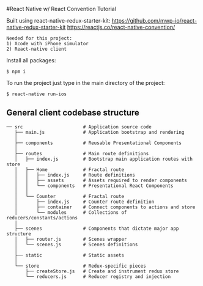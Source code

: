 #React Native w/ React Convention Tutorial

Built using react-native-redux-starter-kit:
https://github.com/mwp-io/react-native-redux-starter-kit
https://reactjs.co/react-native-convention/

```
Needed for this project:
1) Xcode with iPhone simulator
2) React-native client
```
Install all packages:
```
$ npm i
```

To run the project just type in the main directory of the project:
```
$ react-native run-ios
```

## General client codebase structure
```
── src                      # Application source code
   ├── main.js              # Application bootstrap and rendering
   │
   ├── components           # Reusable Presentational Components
   │
   ├── routes               # Main route definitions
   │   ├── index.js         # Bootstrap main application routes with store
   │   ├── Home             # Fractal route
   │   │   ├── index.js     # Route definitions
   │   │   ├── assets       # Assets required to render components
   │   │   └── components   # Presentational React Components
   │   │
   │   └── Counter          # Fractal route
   │       ├── index.js     # Counter route definition
   │       ├── container    # Connect components to actions and store
   │       └── modules      # Collections of reducers/constants/actions
   │
   ├── scenes               # Components that dictate major app structure
   │   ├── router.js        # Scenes wrapper
   │   └── scenes.js        # Scenes definitions
   │
   ├── static               # Static assets
   │
   └── store                # Redux-specific pieces
       ├── createStore.js   # Create and instrument redux store
       └── reducers.js      # Reducer registry and injection
```
